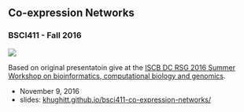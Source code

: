 ## Co-expression Networks
### BSCI411 - Fall 2016

![](http://khughitt.github.io/2016-iscb-dc-rsg-workshop-presentation/image/expression-heatmap-raw.png)

Based on original presentatoin give at the [ISCB DC RSG 2016 Summer Workshop on bioinformatics,
computational biology and genomics](http://iscb-dc-rsg.github.io/2016-summer-workshop/).

- November 9, 2016
- slides: [khughitt.github.io/bsci411-co-expression-networks/](https://khughitt.github.io/bsci411-co-expression-networks/#1)
